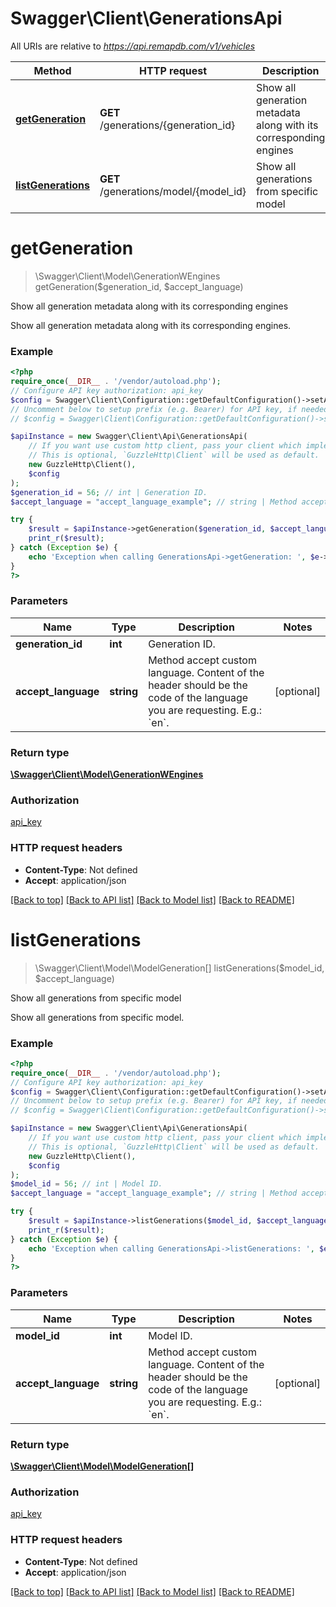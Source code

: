 # Swagger\Client\GenerationsApi

All URIs are relative to *https://api.remapdb.com/v1/vehicles*

Method | HTTP request | Description
------------- | ------------- | -------------
[**getGeneration**](GenerationsApi.md#getgeneration) | **GET** /generations/{generation_id} | Show all generation metadata along with its corresponding engines
[**listGenerations**](GenerationsApi.md#listgenerations) | **GET** /generations/model/{model_id} | Show all generations from specific model

# **getGeneration**
> \Swagger\Client\Model\GenerationWEngines getGeneration($generation_id, $accept_language)

Show all generation metadata along with its corresponding engines

Show all generation metadata along with its corresponding engines.

### Example
```php
<?php
require_once(__DIR__ . '/vendor/autoload.php');
// Configure API key authorization: api_key
$config = Swagger\Client\Configuration::getDefaultConfiguration()->setApiKey('x-api-key', 'YOUR_API_KEY');
// Uncomment below to setup prefix (e.g. Bearer) for API key, if needed
// $config = Swagger\Client\Configuration::getDefaultConfiguration()->setApiKeyPrefix('x-api-key', 'Bearer');

$apiInstance = new Swagger\Client\Api\GenerationsApi(
    // If you want use custom http client, pass your client which implements `GuzzleHttp\ClientInterface`.
    // This is optional, `GuzzleHttp\Client` will be used as default.
    new GuzzleHttp\Client(),
    $config
);
$generation_id = 56; // int | Generation ID.
$accept_language = "accept_language_example"; // string | Method accept custom language. Content of the header should be the code of the language you are requesting. E.g.: `en`.

try {
    $result = $apiInstance->getGeneration($generation_id, $accept_language);
    print_r($result);
} catch (Exception $e) {
    echo 'Exception when calling GenerationsApi->getGeneration: ', $e->getMessage(), PHP_EOL;
}
?>
```

### Parameters

Name | Type | Description  | Notes
------------- | ------------- | ------------- | -------------
 **generation_id** | **int**| Generation ID. |
 **accept_language** | **string**| Method accept custom language. Content of the header should be the code of the language you are requesting. E.g.: &#x60;en&#x60;. | [optional]

### Return type

[**\Swagger\Client\Model\GenerationWEngines**](../Model/GenerationWEngines.md)

### Authorization

[api_key](../../README.md#api_key)

### HTTP request headers

 - **Content-Type**: Not defined
 - **Accept**: application/json

[[Back to top]](#) [[Back to API list]](../../README.md#documentation-for-api-endpoints) [[Back to Model list]](../../README.md#documentation-for-models) [[Back to README]](../../README.md)

# **listGenerations**
> \Swagger\Client\Model\ModelGeneration[] listGenerations($model_id, $accept_language)

Show all generations from specific model

Show all generations from specific model.

### Example
```php
<?php
require_once(__DIR__ . '/vendor/autoload.php');
// Configure API key authorization: api_key
$config = Swagger\Client\Configuration::getDefaultConfiguration()->setApiKey('x-api-key', 'YOUR_API_KEY');
// Uncomment below to setup prefix (e.g. Bearer) for API key, if needed
// $config = Swagger\Client\Configuration::getDefaultConfiguration()->setApiKeyPrefix('x-api-key', 'Bearer');

$apiInstance = new Swagger\Client\Api\GenerationsApi(
    // If you want use custom http client, pass your client which implements `GuzzleHttp\ClientInterface`.
    // This is optional, `GuzzleHttp\Client` will be used as default.
    new GuzzleHttp\Client(),
    $config
);
$model_id = 56; // int | Model ID.
$accept_language = "accept_language_example"; // string | Method accept custom language. Content of the header should be the code of the language you are requesting. E.g.: `en`.

try {
    $result = $apiInstance->listGenerations($model_id, $accept_language);
    print_r($result);
} catch (Exception $e) {
    echo 'Exception when calling GenerationsApi->listGenerations: ', $e->getMessage(), PHP_EOL;
}
?>
```

### Parameters

Name | Type | Description  | Notes
------------- | ------------- | ------------- | -------------
 **model_id** | **int**| Model ID. |
 **accept_language** | **string**| Method accept custom language. Content of the header should be the code of the language you are requesting. E.g.: &#x60;en&#x60;. | [optional]

### Return type

[**\Swagger\Client\Model\ModelGeneration[]**](../Model/ModelGeneration.md)

### Authorization

[api_key](../../README.md#api_key)

### HTTP request headers

 - **Content-Type**: Not defined
 - **Accept**: application/json

[[Back to top]](#) [[Back to API list]](../../README.md#documentation-for-api-endpoints) [[Back to Model list]](../../README.md#documentation-for-models) [[Back to README]](../../README.md)

